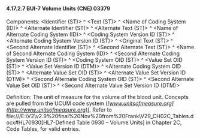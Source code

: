 #### 4.17.2.7 BUI-7 Volume Units (CNE) 03379

Components: &lt;Identifier (ST)> ^ &lt;Text (ST)> ^ &lt;Name of Coding System (ID)> ^ &lt;Alternate Identifier (ST)> ^ &lt;Alternate Text (ST)> ^ &lt;Name of Alternate Coding System (ID)> ^ &lt;Coding System Version ID (ST)> ^ &lt;Alternate Coding System Version ID (ST)> ^ &lt;Original Text (ST)> ^ &lt;Second Alternate Identifier (ST)> ^ &lt;Second Alternate Text (ST)> ^ &lt;Name of Second Alternate Coding System (ID)> ^ &lt;Second Alternate Coding System Version ID (ST)> ^ &lt;Coding System OID (ST)> ^ &lt;Value Set OID (ST)> ^ &lt;Value Set Version ID (DTM)> ^ &lt;Alternate Coding System OID (ST)> ^ &lt;Alternate Value Set OID (ST)> ^ &lt;Alternate Value Set Version ID (DTM)> ^ &lt;Second Alternate Coding System OID (ST)> ^ &lt;Second Alternate Value Set OID (ST)> ^ &lt;Second Alternate Value Set Version ID (DTM)>

Definition: The unit of measure for the volume of the blood unit. Concepts are pulled from the UCUM code system (_[www.unitsofmeasure.org](http://www.unitsofmeasure.org))._ Refer to file:///E:\V2\v2.9%20final%20Nov%20from%20Frank\V29_CH02C_Tables.docx#HL70930[HL7-Defined Table 0930 – Volume Units] in Chapter 2C, Code Tables, for valid entries.
